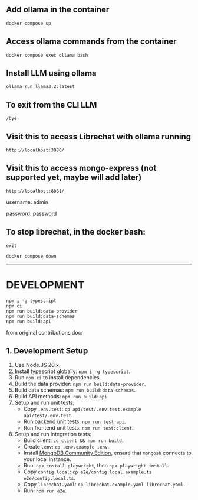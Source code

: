 ## Add ollama in the container

`docker compose up`

## Access ollama commands from the container

`docker compose exec ollama bash`

## Install LLM using ollama

`ollama run llama3.2:latest`

## To exit from the CLI LLM

`/bye`

## Visit this to access Librechat with ollama running

`http://localhost:3080/`

## Visit this to access mongo-express (not supported yet, maybe will add later)

`http://localhost:8081/`

username: admin

password: password

## To stop librechat, in the docker bash:

`exit`

`docker compose down`

---

# DEVELOPMENT
```
npm i -g typescript
npm ci
npm run build:data-provider
npm run build:data-schemas
npm run build:api
```

from original contributions doc:

## 1. Development Setup

1. Use Node.JS 20.x.
2. Install typescript globally: `npm i -g typescript`.
3. Run `npm ci` to install dependencies.
4. Build the data provider: `npm run build:data-provider`.
5. Build data schemas: `npm run build:data-schemas`.
6. Build API methods: `npm run build:api`.
7. Setup and run unit tests:
    - Copy `.env.test`: `cp api/test/.env.test.example api/test/.env.test`.
    - Run backend unit tests: `npm run test:api`.
    - Run frontend unit tests: `npm run test:client`.
8. Setup and run integration tests:
    - Build client: `cd client && npm run build`.
    - Create `.env`: `cp .env.example .env`.
    - Install [MongoDB Community Edition](https://www.mongodb.com/docs/manual/administration/install-community/), ensure that `mongosh` connects to your local instance.
    - Run: `npx install playwright`, then `npx playwright install`.
    - Copy `config.local`: `cp e2e/config.local.example.ts e2e/config.local.ts`.
    - Copy `librechat.yaml`: `cp librechat.example.yaml librechat.yaml`.
    - Run: `npm run e2e`.
